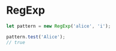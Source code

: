# RegExp

```javascript
let pattern = new RegExp('alice', 'i');

pattern.test('Alice');
// true
```
